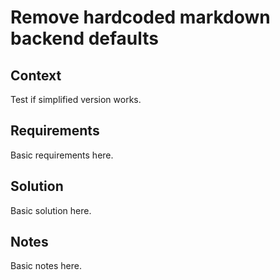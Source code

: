 # Remove hardcoded markdown backend defaults

## Context

Test if simplified version works.

## Requirements

Basic requirements here.

## Solution

Basic solution here.

## Notes

Basic notes here.
